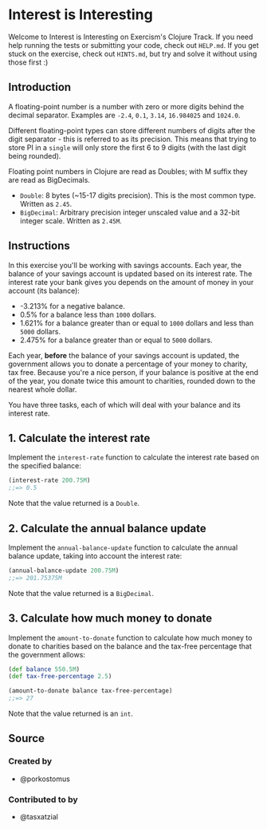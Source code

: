 # Interest is Interesting

Welcome to Interest is Interesting on Exercism's Clojure Track.
If you need help running the tests or submitting your code, check out `HELP.md`.
If you get stuck on the exercise, check out `HINTS.md`, but try and solve it without using those first :)

## Introduction

A floating-point number is a number with zero or more digits behind the decimal separator. Examples are `-2.4`, `0.1`, `3.14`, `16.984025` and `1024.0`.

Different floating-point types can store different numbers of digits after the digit separator - this is referred to as its precision. This means that trying to store PI in a `single` will only store the first 6 to 9 digits (with the last digit being rounded).

Floating point numbers in Clojure are read as Doubles; with M suffix they are read as BigDecimals.

- `Double`: 8 bytes (~15-17 digits precision). This is the most common type. Written as `2.45`.
- `BigDecimal`: Arbitrary precision integer unscaled value and a 32-bit integer scale. Written as `2.45M`.

## Instructions

In this exercise you'll be working with savings accounts. Each year, the balance of your savings account is updated based on its interest rate. The interest rate your bank gives you depends on the amount of money in your account (its balance):

- -3.213% for a negative balance.
- 0.5% for a balance less than `1000` dollars.
- 1.621% for a balance greater than or equal to `1000` dollars and less than `5000` dollars.
- 2.475% for a balance greater than or equal to `5000` dollars.

Each year, **before** the balance of your savings account is updated, the government allows you to donate a percentage of your money to charity, tax free. Because you're a nice person, if your balance is positive at the end of the year, you donate twice this amount to charities, rounded down to the nearest whole dollar.

You have three tasks, each of which will deal with your balance and its interest rate.

## 1. Calculate the interest rate

Implement the `interest-rate` function to calculate the interest rate based on the specified balance:

```clojure
(interest-rate 200.75M)
;;=> 0.5
```

Note that the value returned is a `Double`.

## 2. Calculate the annual balance update

Implement the `annual-balance-update` function to calculate the annual balance update, taking into account the interest rate:

```clojure
(annual-balance-update 200.75M)
;;=> 201.75375M
```

Note that the value returned is a `BigDecimal`.

## 3. Calculate how much money to donate

Implement the `amount-to-donate` function to calculate how much money to donate to charities based on the balance and the tax-free percentage that the government allows:

```clojure
(def balance 550.5M)
(def tax-free-percentage 2.5)

(amount-to-donate balance tax-free-percentage)
;;=> 27
```

Note that the value returned is an `int`.

## Source

### Created by

- @porkostomus

### Contributed to by

- @tasxatzial